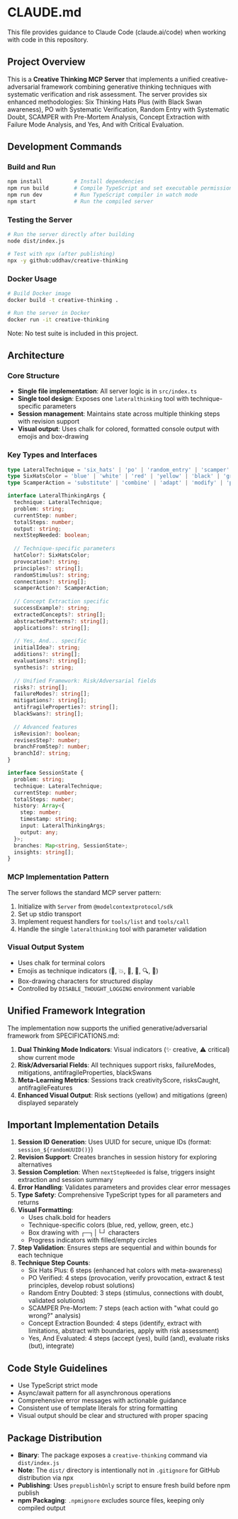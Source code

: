 # CLAUDE.md

This file provides guidance to Claude Code (claude.ai/code) when working with code in this repository.

## Project Overview

This is a **Creative Thinking MCP Server** that implements a unified creative-adversarial framework combining generative thinking techniques with systematic verification and risk assessment. The server provides six enhanced methodologies: Six Thinking Hats Plus (with Black Swan awareness), PO with Systematic Verification, Random Entry with Systematic Doubt, SCAMPER with Pre-Mortem Analysis, Concept Extraction with Failure Mode Analysis, and Yes, And with Critical Evaluation.

## Development Commands

### Build and Run
```bash
npm install          # Install dependencies
npm run build        # Compile TypeScript and set executable permissions
npm run dev          # Run TypeScript compiler in watch mode
npm start            # Run the compiled server
```

### Testing the Server
```bash
# Run the server directly after building
node dist/index.js

# Test with npx (after publishing)
npx -y github:uddhav/creative-thinking
```

### Docker Usage
```bash
# Build Docker image
docker build -t creative-thinking .

# Run the server in Docker
docker run -it creative-thinking
```

Note: No test suite is included in this project.

## Architecture

### Core Structure
- **Single file implementation**: All server logic is in `src/index.ts`
- **Single tool design**: Exposes one `lateralthinking` tool with technique-specific parameters
- **Session management**: Maintains state across multiple thinking steps with revision support
- **Visual output**: Uses chalk for colored, formatted console output with emojis and box-drawing

### Key Types and Interfaces
```typescript
type LateralTechnique = 'six_hats' | 'po' | 'random_entry' | 'scamper' | 'concept_extraction' | 'yes_and';
type SixHatsColor = 'blue' | 'white' | 'red' | 'yellow' | 'black' | 'green';
type ScamperAction = 'substitute' | 'combine' | 'adapt' | 'modify' | 'put_to_other_use' | 'eliminate' | 'reverse';

interface LateralThinkingArgs {
  technique: LateralTechnique;
  problem: string;
  currentStep: number;
  totalSteps: number;
  output: string;
  nextStepNeeded: boolean;
  
  // Technique-specific parameters
  hatColor?: SixHatsColor;
  provocation?: string;
  principles?: string[];
  randomStimulus?: string;
  connections?: string[];
  scamperAction?: ScamperAction;
  
  // Concept Extraction specific
  successExample?: string;
  extractedConcepts?: string[];
  abstractedPatterns?: string[];
  applications?: string[];
  
  // Yes, And... specific
  initialIdea?: string;
  additions?: string[];
  evaluations?: string[];
  synthesis?: string;
  
  // Unified Framework: Risk/Adversarial fields
  risks?: string[];
  failureModes?: string[];
  mitigations?: string[];
  antifragileProperties?: string[];
  blackSwans?: string[];
  
  // Advanced features
  isRevision?: boolean;
  revisesStep?: number;
  branchFromStep?: number;
  branchId?: string;
}

interface SessionState {
  problem: string;
  technique: LateralTechnique;
  currentStep: number;
  totalSteps: number;
  history: Array<{
    step: number;
    timestamp: string;
    input: LateralThinkingArgs;
    output: any;
  }>;
  branches: Map<string, SessionState>;
  insights: string[];
}
```

### MCP Implementation Pattern
The server follows the standard MCP server pattern:
1. Initialize with `Server` from `@modelcontextprotocol/sdk`
2. Set up stdio transport
3. Implement request handlers for `tools/list` and `tools/call`
4. Handle the single `lateralthinking` tool with parameter validation

### Visual Output System
- Uses chalk for terminal colors
- Emojis as technique indicators (🎩, 💥, 🎲, 🔄, 🔍, 🤝)
- Box-drawing characters for structured display
- Controlled by `DISABLE_THOUGHT_LOGGING` environment variable

## Unified Framework Integration

The implementation now supports the unified generative/adversarial framework from SPECIFICATIONS.md:

1. **Dual Thinking Mode Indicators**: Visual indicators (✨ creative, ⚠️ critical) show current mode
2. **Risk/Adversarial Fields**: All techniques support risks, failureModes, mitigations, antifragileProperties, blackSwans
3. **Meta-Learning Metrics**: Sessions track creativityScore, risksCaught, antifragileFeatures
4. **Enhanced Visual Output**: Risk sections (yellow) and mitigations (green) displayed separately

## Important Implementation Details

1. **Session ID Generation**: Uses UUID for secure, unique IDs (format: `session_${randomUUID()}`)
2. **Revision Support**: Creates branches in session history for exploring alternatives
3. **Session Completion**: When `nextStepNeeded` is false, triggers insight extraction and session summary
4. **Error Handling**: Validates parameters and provides clear error messages
5. **Type Safety**: Comprehensive TypeScript types for all parameters and returns
6. **Visual Formatting**: 
   - Uses chalk.bold for headers
   - Technique-specific colors (blue, red, yellow, green, etc.)
   - Box drawing with ┌─┐│└┘ characters
   - Progress indicators with filled/empty circles
7. **Step Validation**: Ensures steps are sequential and within bounds for each technique
8. **Technique Step Counts**:
   - Six Hats Plus: 6 steps (enhanced hat colors with meta-awareness)
   - PO Verified: 4 steps (provocation, verify provocation, extract & test principles, develop robust solutions)
   - Random Entry Doubted: 3 steps (stimulus, connections with doubt, validated solutions)
   - SCAMPER Pre-Mortem: 7 steps (each action with "what could go wrong?" analysis)
   - Concept Extraction Bounded: 4 steps (identify, extract with limitations, abstract with boundaries, apply with risk assessment)
   - Yes, And Evaluated: 4 steps (accept (yes), build (and), evaluate risks (but), integrate)

## Code Style Guidelines

- Use TypeScript strict mode
- Async/await pattern for all asynchronous operations
- Comprehensive error messages with actionable guidance
- Consistent use of template literals for string formatting
- Visual output should be clear and structured with proper spacing

## Package Distribution

- **Binary**: The package exposes a `creative-thinking` command via `dist/index.js`
- **Note**: The `dist/` directory is intentionally not in `.gitignore` for GitHub distribution via npx
- **Publishing**: Uses `prepublishOnly` script to ensure fresh build before npm publish
- **npm Packaging**: `.npmignore` excludes source files, keeping only compiled output